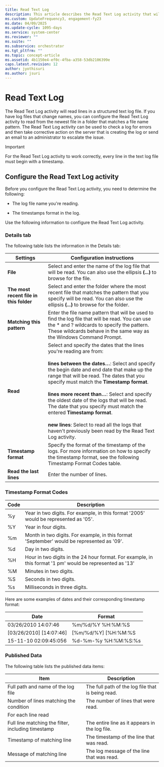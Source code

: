 ```yaml
---
title: Read Text Log 
description: This article describes the Read Text Log activity that will read lines in a structured text log file.
ms.custom: UpdateFrequency3, engagement-fy23
ms.date: 04/09/2025
ms.update-cycle: 1095-days
ms.service: system-center
ms.reviewer: ""
ms.suite: ""
ms.subservice: orchestrator
ms.tgt_pltfrm: ""
ms.topic: concept-article
ms.assetid: 4b1150e4-ef0c-4fba-a358-53db2106399e
caps.latest.revision: 12
author: jyothisuri
ms.author: jsuri
---
```


# Read Text Log

The Read Text Log activity will read lines in a structured text log file. If you have log files that change names, you can configure the Read Text Log activity to read from the newest file in a folder that matches a file name pattern. The Read Text Log activity can be used to check a log for errors and then take corrective action on the server that is creating the log or send an email to an administrator to escalate the issue.  

> [!IMPORTANT]
> For the Read Text Log activity to work correctly, every line in the text log file must begin with a timestamp.  

## Configure the Read Text Log activity

 Before you configure the Read Text Log activity, you need to determine the following:  

- The log file name you're reading.  

- The timestamps format in the log.  

Use the following information to configure the Read Text Log activity.  

### Details tab  

The following table lists the information in the Details tab:

|Settings|Configuration instructions|  
|--------------|--------------------------------|  
|**File**|Select and enter the name of the log file that will be read. You can also use the ellipsis **(...)** to browse for the file.|  
|**The most recent file in this folder**|Select and enter the folder where the most recent file that matches the pattern that you specify will be read. You can also use the ellipsis **(...)** to browse for the folder.|  
|**Matching this pattern**|Enter the file name pattern that will be used to find the log file that will be read. You can use the * and ? wildcards to specify the pattern. These wildcards behave in the same way as the Windows Command Prompt.|  
|**Read**|Select and specify the dates that the lines you're reading are from:<br /><br /> **lines between the dates…**: Select and specify the begin date and end date that make up the range that will be read. The dates that you specify must match the **Timestamp format**.<br /><br /> **lines more recent than…**: Select and specify the oldest date of the logs that will be read. The date that you specify must match the entered **Timestamp format**.<br /><br /> **new lines**: Select to read all the logs that haven't previously been read by the Read Text Log activity.|  
|**Timestamp format**|Specify the format of the timestamp of the logs. For more information on how to specify the timestamp format, see the following Timestamp Format Codes table.|  
|**Read the last lines**|Enter the number of lines.|  

### Timestamp Format Codes

|Code|Description|  
|----------|-----------------|  
|%y|Year in two digits. For example, in this format '2005' would be represented as '05'.|  
|%Y|Year in four digits.|  
|%m|Month in two digits. For example, in this format 'September' would be represented as '09'.|  
|%d|Day in two digits.|  
|%H|Hour in two digits in the 24 hour format. For example, in this format '1 pm' would be represented as '13'|  
|%M|Minutes in two digits.|  
|%S|Seconds in two digits.|  
|%s|Milliseconds in three digits.|  

Here are some examples of dates and their corresponding timestamp format:  

|Date|Format|  
|----------|------------|  
|03/26/2010 14:07:46|%m/%d/%Y %H:%M:%S|  
|[03/26/2010] [14:07:46]|[%m/%d/%Y] [%H:%M:%S|  
|15-11-10 02:09:45:056|%d-%m-%y %H:%M:%S:%s|  

### Published Data

 The following table lists the published data items:  

|Item|Description|  
|----------|-----------------|  
|Full path and name of the log file|The full path of the log file that is being read.|  
|Number of lines matching the condition|The number of lines that were read.|  
|For each line read|  
|Full line matching the filter, including timestamp|The entire line as it appears in the log file.|  
|Timestamp of matching line|The timestamp of the line that was read.|  
|Message of matching line|The log message of the line that was read.|
